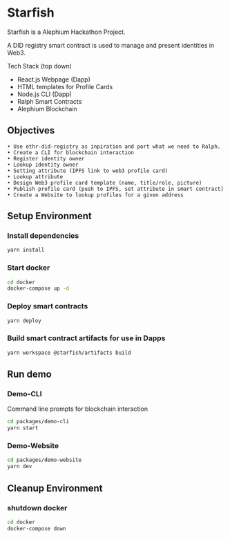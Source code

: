# Starfish

Starfish is a Alephium Hackathon Project.

A DID registry smart contract is used to manage and present identities in Web3.

Tech Stack (top down)
- React.js Webpage (Dapp)
- HTML templates for Profile Cards
- Node.js CLI (Dapp)
- Ralph Smart Contracts
- Alephium Blockchain

## Objectives
    • Use ethr-did-registry as inpiration and port what we need to Ralph.
    • Create a CLI for blockchain interaction
    • Register identity owner
    • Lookup identity owner
    • Setting attribute (IPFS link to web3 profile card)
    • Lookup attribute
    • Design Web3 profile card template (name, title/role, picture)
    • Publish profile card (push to IPFS, set attribute in smart contract)
    • Create a Website to lookup profiles for a given address


## Setup Environment

### Install dependencies
```bash
yarn install
```

### Start docker
```bash
cd docker
docker-compose up -d
```

### Deploy smart contracts
```bash
yarn deploy
```

### Build smart contract artifacts for use in Dapps
```bash
yarn workspace @starfish/artifacts build
```

## Run demo
### Demo-CLI
Command line prompts for blockchain interaction
```bash
cd packages/demo-cli
yarn start
```

### Demo-Website

```bash
cd packages/demo-website
yarn dev
```

## Cleanup Environment
### shutdown docker
```bash
cd docker
docker-compose down
```
